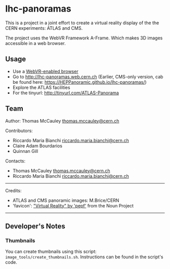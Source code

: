 # lhc-panoramas

This is a project in a joint effort to create a virtual reality display of the the CERN experiments: ATLAS and CMS.

The project uses the WebVR Framework A-Frame. Which makes 3D images accessible in a web browser.

## Usage
* Use a [WebVR-enabled browser](<https://webvr.rocks/>)
* Go to <http://lhc-panoramas.web.cern.ch> (Earlier, CMS-only version, cab be found here: <https://HEPPanoramic.github.io/lhc-panoramas/>)
* Explore the ATLAS facilities
* For the tinyurl: <http://tinyurl.com/ATLAS-Panorama>

## Team

Author: Thomas McCauley <thomas.mccauley@cern.ch>

Contributors:

 - Riccardo Maria Bianchi <riccardo.maria.bianchi@cern.ch>
 - Claire Adam Bourdarios
 - Quinnan Gill

Contacts:

 - Thomas McCauley <thomas.mccauley@cern.ch>
 - Riccardo Maria Bianchi <riccardo.maria.bianchi@cern.ch>

----

Credits:

- ATLAS and CMS panoramic images: M.Brice/CERN
- 'favicon': ["Virtual Reality" by 'pepf'](https://thenounproject.com/term/virtual-reality/272812/) from the Noun Project


----

## Developer's Notes

### Thumbnails

You can create thumbnails using this script: `image_tools/create_thumbnails.sh`. Instructions can be found in the script's code.
